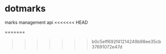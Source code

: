 dotmarks
========

marks management api
<<<<<<< HEAD

=======
>>>>>>> b0c5eff692f41214249b98ee35cb37691072e47d
